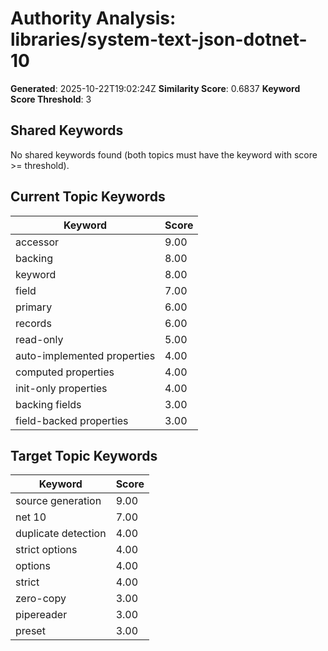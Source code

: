# Authority Analysis: libraries/system-text-json-dotnet-10

**Generated**: 2025-10-22T19:02:24Z
**Similarity Score**: 0.6837
**Keyword Score Threshold**: 3

## Shared Keywords

No shared keywords found (both topics must have the keyword with score >= threshold).

## Current Topic Keywords

| Keyword | Score |
|---------|-------|
| accessor | 9.00 |
| backing | 8.00 |
| keyword | 8.00 |
| field | 7.00 |
| primary | 6.00 |
| records | 6.00 |
| read-only | 5.00 |
| auto-implemented properties | 4.00 |
| computed properties | 4.00 |
| init-only properties | 4.00 |
| backing fields | 3.00 |
| field-backed properties | 3.00 |

## Target Topic Keywords

| Keyword | Score |
|---------|-------|
| source generation | 9.00 |
| net 10 | 7.00 |
| duplicate detection | 4.00 |
| strict options | 4.00 |
| options | 4.00 |
| strict | 4.00 |
| zero-copy | 3.00 |
| pipereader | 3.00 |
| preset | 3.00 |

